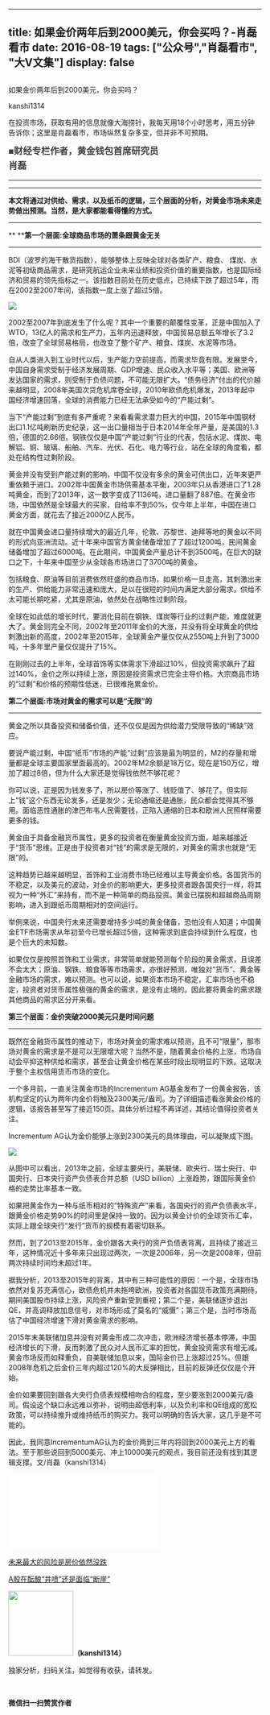 
---
title:  如果金价两年后到2000美元，你会买吗？-肖磊看市
date: 2016-08-19
tags: ["公众号","肖磊看市", "大V文集"]
display: false
---


## 



如果金价两年后到2000美元，你会买吗？




kanshi1314




在投资市场，获取有用的信息就像大海捞针，我每天用18个小时思考，用五分钟告诉你；这里是肖磊看市，市场纵然复杂多变，但并非不可预期。


**<strong style="max-width: 100%; color: rgb(62, 62, 62); white-space: pre-wrap; font-family: 宋体; font-size: 18px; text-align: justify; line-height: 1.6; text-indent: 40px; box-sizing: border-box !important; word-wrap: break-word !important; background-color: rgb(255, 255, 255);">■财经专栏作者，黄金钱包首席研究员 肖磊**</strong>

****

****

**本文将通过对供给、需求，以及纸币的逻辑，三个层面的分析，对黄金市场未来走势做出预测。当然，是大家都能看得懂的方式。**

****

**&nbsp;****第一个层面:全球商品市场的萧条跟黄金无关**

****

BDI（波罗的海干散货指数），能够整体上反映全球对各类矿产、粮食、 煤炭、水泥等初级商品需求，是研究航运企业未来业绩和投资价值的重要指数，也是国际经济和贸易的领先指标之一。该指数目前处在历史低点，已持续下跌了超过5年，而在2002至2007年间，该指数一度上涨了超过5倍。

<img data-s="300,640" data-type="png" src="http://mmbiz.qpic.cn/mmbiz_png/rIYcHn0KrPRFKbkXvCvIHPp0uAMMDD6mqqdTzW6JW6uUUJVkEHE0j7ISVxGMHBKGPKbRHA0hPodm6buNlnCGeg/0?wx_fmt=png" data-ratio="0.5620985010706638" data-w="934"/>

2002至2007年到底发生了什么呢？其中一个重要的颠覆性变革，正是中国加入了WTO，13亿人的需求和生产力，五年内迅速释放，中国贸易总额五年增长了3.2倍，改变了全球贸易格局，也改变了整个矿产、粮食、煤炭、水泥等市场。



自从人类进入到工业时代以后，生产能力空前提高，而需求毕竟有限。发展至今，中国自身需求受制于经济发展周期、GDP增速、民众收入水平等；美国、欧洲等发达国家的需求，则受制于负债问题，不可能无限扩大。“债务经济”付出的代价越来越明显，2008年美国次贷危机席卷全球，2010年欧债危机爆发，2013年起中国经济增速回落，全球的消费能力已经无法承受如今的“产能过剩”。



当下“产能过剩”到底有多严重呢？来看看需求潜力巨大的中国，2015年中国钢材出口1.1亿吨刷新历史纪录，这一出口量相当于日本2014年全年产量，是美国的1.3倍，德国的2.66倍。钢铁仅仅是中国“产能过剩”行业的代表，包括水泥、煤炭、电解铝、铜、玻璃、船舶、汽车、光伏、石化、电力等行业，站在全球的角度看，都处在结构性过剩阶段。



黄金并没有受到产能过剩的影响，中国不仅没有多余的黄金可供出口，近年来更严重依赖于进口。2002年中国黄金市场供需基本平衡，2003年只从香港进口了1.28吨黄金，而到了2013年，这一数字变成了1136吨，进口量翻了887倍。在黄金市场，中国依然是全球最大的买家，自给率不到50%，仅今年上半年，中国在进口黄金方面，就花去了接近2000亿人民币。



就在中国黄金进口量持续增大的最近几年，伦敦、苏黎世、迪拜等地的黄金以不同的形式向亚洲流动。近十年来中国官方黄金储备增加了了超过1200吨，民间黄金储备增加了超过6000吨。在此期间，中国黄金产量总计不到3500吨，在巨大的缺口之下，十年来中国至少从全球各市场进口了3700吨的黄金。



包括粮食、原油等目前消费依然旺盛的商品市场，如果价格一旦走高，其刺激出来的生产、供给能力非常迅速和庞大，足以在很短的时间内满足大部分需求，供给不太可能长期吃紧，尤其是原油，依然处在战略性过剩阶段。



全球在如此低的增长时代，要消化目前在钢铁、煤炭等行业的过剩产能，难度就更大了。黄金则完全不同，2002年至2011年金价的大涨，并没有将全球黄金的供给刺激出新的高度，2002年至2015年，全球黄金产量仅仅从2550吨上升到了3000吨，十多年里产量仅仅提升了15%。



在刚刚过去的上半年，全球首饰等实体需求下滑超过10%，但投资需求飙升了超过140%，金价之所以持续上涨，原因是投资需求已完全主导价格。大宗商品市场的“过剩”和价格的预期性低迷，已很难拖累金价。





**第二个层面:市场对黄金的需求可以是“无限”的**

****

黄金之所以具备投资和储备价值，还不仅仅是因为供给潜力受限导致的“稀缺”效应。



要说产能过剩，中国“纸币”市场的产能“过剩”应该是最为明显的，M2的存量和增量都是全球主要国家里面最高的。2002年M2余额是18万亿，现在是150万亿，增加了超过8倍，但为什么大家还是觉得钱依然不够花呢？



你可以说，正是因为钱发多了，所以房价等涨了、钱贬值了、够花了。但实际上“钱”这个东西无论发多，还是发少；无论通缩还是通胀，民众都会觉得其不够用。面临恶性通胀的津巴布韦人民需要钱，正陷入通缩的日本和欧洲人民照样需要更多的钱。



黄金由于具备金融货币属性，更多的投资者在衡量黄金投资方面，越来越接近于“货币”思维。正是由于投资者对“钱”的需求是无限的，对黄金的需求也就是“无限”的。



这种趋势已越来越明显，首饰和工业消费市场已经难以主导黄金价格。各国货币的不稳定，以及美元的波动，对金价的影响更大，更多投资者跟各国央行一样，将其视为一种“外汇”来持有，而不是一种简单的商品投资。黄金已摆脱和超越商品周期影响，进入到跟纸币周期相对的空间运行。



举例来说，中国央行未来还需要增持多少吨的黄金储备，恐怕没有人知道；中国黄金ETF市场需求从年初至今已增长超过5倍，这种需求到底会持续到什么程度，也是个巨大的未知数。

如果仅仅是按照首饰和工业需求，非常简单就能预测每个阶段的黄金需求，且误差不会太大；原油、钢铁、粮食等等市场需求，亦很好预测，唯独对“货币”、黄金等金融市场的需求，难以预测。也可以说，如果资本市场不稳定，汇率市场也不稳定，投资者对货币属性极强的黄金的需求，是没有止境的。因此要将黄金的需求跟其他商品的需求区分开来看。





**第三个层面：金价突破2000美元只是时间问题**

****

既然在金融货币属性的推动下，市场对黄金的需求难以预测，且不可“限量”，那市场对黄金的需求是不是可以无限增大呢？当然不是，随着黄金价格的上涨，市场自动会平抑这种供给和需求，甚至会让黄金价格在某些时段出现明显的下跌。这取决于整个主权信用货币市场的变化。



一个多月前，一直关注黄金市场的Incrementum AG基金发布了一份黄金报告，该机构坚定的认为两年内金价将触及2300美元/盎司。为了详细描述看涨黄金价格的逻辑，该报告甚至写了接近150页。具体分析过程不再详述，其结论值得投资者关注。



<a name="OLE_LINK2"></a><a name="OLE_LINK1">Incrementum AG</a>认为金价能够上涨到2300美元的具体理由，可以凝聚成下图。

<img data-s="300,640" data-type="png" src="http://mmbiz.qpic.cn/mmbiz_png/rIYcHn0KrPRFKbkXvCvIHPp0uAMMDD6mJUC6ic2hzia4jkGcVjOGkFtOa7wvvKl02LAQrZQiazbbu4q3fuVpibiaqDA/0?wx_fmt=png" data-ratio="0.572972972972973" data-w="925"/>

从图中可以看出，2013年之前，全球主要央行，美联储、欧央行、瑞士央行、中国央行、日本央行资产负债表合并总额（USD billion）上涨趋势，跟国际黄金价格的走势比率基本一致。



如果把黄金作为一种与纸币相对的“特殊资产”来看，各国央行的资产负债表水平，跟黄金价格走势90%的时间里是保持一致的。因为以黄金计价的全球货币汇率，实际上跟全球央行“发行”货币的规模有着密切联系。



然而，到了2013至2015年，金价跟各大央行的资产负债表背离，且持续了接近三年，这种情况近十多年来只出现过两次，一次是2006年，另一次是2008年，但前两次持续时间均未超过1年。



据我分析，2013至2015年的背离，其中有三种可能性的原因：一个是，全球市场依然对复苏充满信心，欧债危机并未拖垮欧洲，投资者对各国货币政策充满期待，期间美国股市持续上涨，风险资产重新受到重视；第二个是，美联储逐步退出QE，并高调释放加息信号，对市场形成了莫名的“威慑”；第三个是，当时市场高估了中国经济增速下滑对黄金需求的影响。



2015年末美联储加息并没有对黄金形成二次冲击，欧洲经济增长基本停滞，中国经济增长的下滑，反而刺激了民众对人民币汇率的担忧，黄金投资需求有增无减。黄金市场反而如释重负，自美联储加息以来，国际金价已上涨超过25%。但跟2008年危机之后金价三年内超过120%的大反弹相比，目前的反弹还仅仅是个开始。



金价如果要回到跟各大央行负债表规模相吻合的程度，至少要涨到2000美元/盎司。假设这个缺口永远难以弥补，说明由超低利率，以及负利率和QE组成的宽松政策，可以持续推升或维持纸币的购买力。我可以明确的告诉大家，这几乎是不可能的。



因此，我同意IncrementumAG认为的金价两到三年内将回到2000美元上方的看法。至于那些说回到5000美元、冲上10000美元的观点，我目前还没有找到其逻辑支撑。文/肖磊（kanshi1314）



<iframe scrolling="no" frameborder="0" class="vote_iframe js_editor_vote_card" data-display-style="height: 199px;" data-display-src="/cgi-bin/readtemplate?t=vote/vote-new_tmpl&amp;__biz=MjM5MDU4MjY2MA==&amp;supervoteid=4480900&amp;token=1624702838&amp;lang=zh_CN" src="/mp/newappmsgvote?action=show&amp;__biz=MjM5MDU4MjY2MA==&amp;supervoteid=4480900#wechat_redirect" data-supervoteid="4480900" allowfullscreen=""></iframe>



[未来最大的风险是房价依然没跌](http://mp.weixin.qq.com/s?__biz=MjM5MDU4MjY2MA==&amp;mid=2652854036&amp;idx=1&amp;sn=7149f755e46f90244d419b8bcb1c31e2&amp;scene=21#wechat_redirect)



[A股在酝酿“井喷”还是面临“断崖”](http://mp.weixin.qq.com/s?__biz=MjM5MDU4MjY2MA==&amp;mid=2652854025&amp;idx=1&amp;sn=8f389bb4d5b2091cb64f79e46db1be9f&amp;scene=21#wechat_redirect)





<img data-s="300,640" data-type="png" data-ratio="1" data-w="129" width="129px" width="129px" src="http://mmbiz.qpic.cn/mmbiz/rIYcHn0KrPQ4nqiakSpAnZPNSBYdTtpdCELmtbN8iasCKX0AXDKwVJIq1gWcaGVbdt83BgU9ibs9W4vKo34H3ZOBw/640?" style="box-sizing: border-box !important; word-wrap: break-word !important; visibility: visible !important; width: 129px !important;"/>**（kanshi1314）**

 独家分析，扫码关注，如觉得有收获，请转发。



&nbsp;




**微信扫一扫赞赏作者**














